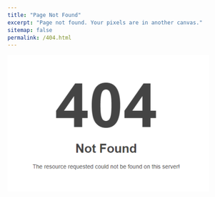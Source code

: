 ```yaml
---
title: "Page Not Found"
excerpt: "Page not found. Your pixels are in another canvas."
sitemap: false
permalink: /404.html
---
```



![](\assets\images\404.png)